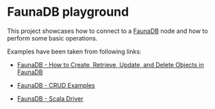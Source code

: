# FaunaDB playground

This project showcases how to connect to a [FaunaDB] node and how to perform some basic operations.

Examples have been taken from following links:

* [FaunaDB - How to Create, Retrieve, Update, and Delete Objects in FaunaDB](https://app.fauna.com/documentation/howto/crud)

* [FaunaDB - CRUD Examples](https://app.fauna.com/documentation/crud-examples)

* [FaunaDB - Scala Driver](https://github.com/fauna/faunadb-jvm/blob/master/docs/scala.md)


[FaunaDB]: https://fauna.com


